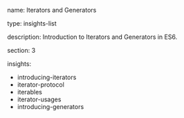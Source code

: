 name: Iterators and Generators

type: insights-list

description: Introduction to Iterators and Generators in ES6. 

section: 3

insights:
  - introducing-iterators
  - iterator-protocol
  - iterables
  - iterator-usages
  - introducing-generators
